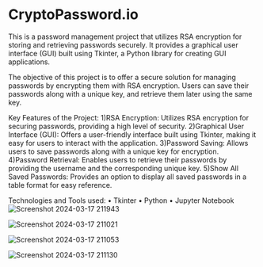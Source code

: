 # CryptoPassword.io
This is a password management project that utilizes RSA encryption for storing and retrieving passwords securely. It provides a graphical user interface (GUI) built using Tkinter, a Python library for creating GUI applications.

The objective of this project is to offer a secure solution for managing passwords by encrypting them with RSA encryption. Users can save their passwords along with a unique key, and retrieve them later using the same key.

Key Features of the Project:
1)RSA Encryption: Utilizes RSA encryption for securing passwords, providing a high level of security.
2)Graphical User Interface (GUI): Offers a user-friendly interface built using Tkinter, making it easy for users to interact with the application.
3)Password Saving: Allows users to save passwords along with a unique key for encryption.
4)Password Retrieval: Enables users to retrieve their passwords by providing the username and the corresponding unique key.
5)Show All Saved Passwords: Provides an option to display all saved passwords in a table format for easy reference.

Technologies and Tools used:
• Tkinter
• Python
• Jupyter Notebook
![Screenshot 2024-03-17 211943](https://github.com/ykhan2476/CryptoPassword.io/assets/113904335/c27dda1b-ef1b-48aa-a6e1-b343d4fea6d6)

![Screenshot 2024-03-17 211021](https://github.com/ykhan2476/CryptoPassword.io/assets/113904335/8ec80e4b-9c28-4dfe-ad00-7e1f45ebcd67)

![Screenshot 2024-03-17 211053](https://github.com/ykhan2476/CryptoPassword.io/assets/113904335/14d72c8b-d230-4f45-bf9d-b0b612161ba0)

![Screenshot 2024-03-17 211130](https://github.com/ykhan2476/CryptoPassword.io/assets/113904335/dfec108a-f9f4-4698-aa6c-1ff9bd3a38b9)

